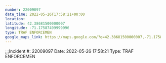 ```yaml
---
number: 22009097
date_time: 2022-05-26T17:58:21+00:00
location: 
latitude: 42.38681500000007
longitude: -71.17587499999996
type: TRAF ENFORCEMEN
google_maps_link: https://maps.google.com/?q=42.38681500000007,-71.17587499999996
---
```


;;;Incident #: 22009097  Date: 2022-05-26 17:58:21   Type: TRAF ENFORCEMEN
